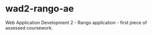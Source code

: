 # wad2-rango-ae
Web Application Development 2 - Rango application - first piece of assessed coursework.

